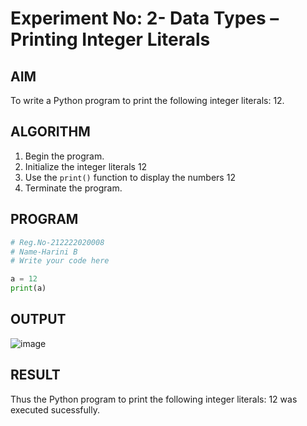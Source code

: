 # Experiment No: 2- Data Types – Printing Integer Literals

## AIM  
To write a Python program to print the following integer literals: 12.

## ALGORITHM  
1. Begin the program.  
2. Initialize the integer literals 12  
3. Use the `print()` function to display the numbers 12 
4. Terminate the program.

## PROGRAM
```python
# Reg.No-212222020008
# Name-Harini B
# Write your code here

a = 12
print(a)

```
## OUTPUT
![image](https://github.com/user-attachments/assets/e73fd9ec-ea9c-4b1d-b54e-38c0f09e9973)

## RESULT
Thus the Python program to print the following integer literals: 12 was executed sucessfully.


